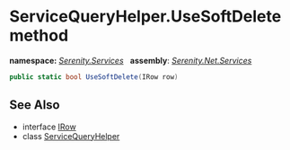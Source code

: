 # ServiceQueryHelper.UseSoftDelete method
**namespace:** *[Serenity.Services](../../README.md#serenity.services-namespace)*   **assembly**: *[Serenity.Net.Services](../../README.md)*

```csharp
public static bool UseSoftDelete(IRow row)
```

## See Also

* interface [IRow](../Serenity.Net.Entity/../../Serenity.Data/IRow.md)
* class [ServiceQueryHelper](../ServiceQueryHelper.md)